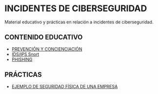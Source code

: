 # INCIDENTES DE CIBERSEGURIDAD
Material educativo y prácticas en relación a incidentes de ciberseguridad.

## CONTENIDO EDUCATIVO
- [PREVENCIÓN Y CONCIENCIACIÓN](https://github.com/pablojmcontacto/planesprevencionyconcienciacion/blob/main/README.md#planes-de-prevenci%C3%B3n-y-concienciaci%C3%B3n)
- [IDS/IPS Snort](https://github.com/pablojmcontacto/IDS-IPSSnort#snort-el-ipsids-de-c%C3%B3digo-abierto)
- [PHISHING](https://github.com/pablojmcontacto/PHISHING#phishing)
  
## PRÁCTICAS 
- [EJEMPLO DE SEGURIDAD FÍSICA DE UNA EMPRESA](https://github.com/pablojmcontacto/practicaseguridadfisica#ejemplo-de-seguridad-f%C3%ADsica-de-una-empresa)
